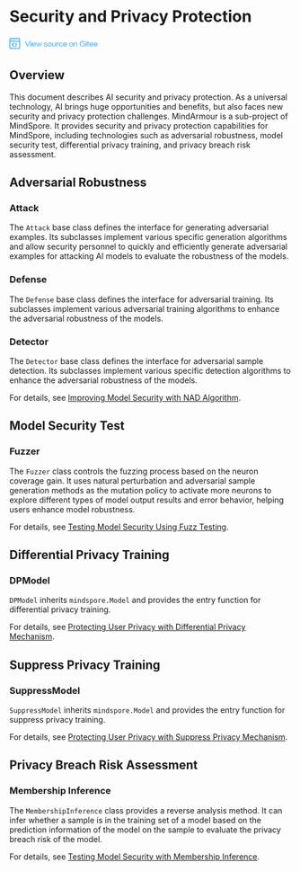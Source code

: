 ﻿# Security and Privacy Protection

[![View Source On Gitee](./_static/logo_source.png)](https://gitee.com/mindspore/docs/blob/r1.2/docs/programming_guide/source_en/security_and_privacy.md)

## Overview

This document describes AI security and privacy protection. As a universal technology, AI brings huge opportunities and benefits, but also faces new security and privacy protection challenges. MindArmour is a sub-project of MindSpore. It provides security and privacy protection capabilities for MindSpore, including technologies such as adversarial robustness, model security test, differential privacy training, and privacy breach risk assessment.

## Adversarial Robustness

### Attack

The `Attack` base class defines the interface for generating adversarial examples. Its subclasses implement various specific generation algorithms and allow security personnel to quickly and efficiently generate adversarial examples for attacking AI models to evaluate the robustness of the models.

### Defense

The `Defense` base class defines the interface for adversarial training. Its subclasses implement various adversarial training algorithms to enhance the adversarial robustness of the models.

### Detector

The `Detector` base class defines the interface for adversarial sample detection. Its subclasses implement various specific detection algorithms to enhance the adversarial robustness of the models.

For details, see [Improving Model Security with NAD Algorithm](https://www.mindspore.cn/tutorial/training/en/r1.2/advanced_use/improve_model_security_nad.html).

## Model Security Test

### Fuzzer

The `Fuzzer` class controls the fuzzing process based on the neuron coverage gain. It uses natural perturbation and adversarial sample generation methods as the mutation policy to activate more neurons to explore different types of model output results and error behavior, helping users enhance model robustness.

For details, see [Testing Model Security Using Fuzz Testing](https://www.mindspore.cn/tutorial/training/en/r1.2/advanced_use/test_model_security_fuzzing.html).

## Differential Privacy Training

### DPModel

`DPModel` inherits `mindspore.Model` and provides the entry function for differential privacy training.

For details, see [Protecting User Privacy with Differential Privacy Mechanism](https://www.mindspore.cn/tutorial/training/en/r1.2/advanced_use/protect_user_privacy_with_differential_privacy.html).

## Suppress Privacy Training

### SuppressModel

`SuppressModel` inherits `mindspore.Model` and provides the entry function for suppress privacy training.

For details, see [Protecting User Privacy with Suppress Privacy Mechanism](https://www.mindspore.cn/tutorial/training/zh-CN/r1.2/advanced_use/protect_user_privacy_with_suppress_privacy.html).

## Privacy Breach Risk Assessment

### Membership Inference

The `MembershipInference` class provides a reverse analysis method. It can infer whether a sample is in the training set of a model based on the prediction information of the model on the sample to evaluate the privacy breach risk of the model.

For details, see [Testing Model Security with Membership Inference](https://www.mindspore.cn/tutorial/training/zh-CN/r1.2/advanced_use/test_model_security_membership_inference.html).
